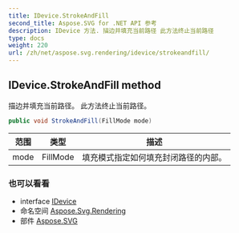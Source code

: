 ```yaml
---
title: IDevice.StrokeAndFill
second_title: Aspose.SVG for .NET API 参考
description: IDevice 方法. 描边并填充当前路径 此方法终止当前路径
type: docs
weight: 220
url: /zh/net/aspose.svg.rendering/idevice/strokeandfill/
---
```

## IDevice.StrokeAndFill method

描边并填充当前路径。 此方法终止当前路径。

```csharp
public void StrokeAndFill(FillMode mode)
```

| 范围 | 类型 | 描述 |
| --- | --- | --- |
| mode | FillMode | 填充模式指定如何填充封闭路径的内部。 |

### 也可以看看

* interface [IDevice](../)
* 命名空间 [Aspose.Svg.Rendering](../../idevice/)
* 部件 [Aspose.SVG](../../../)


